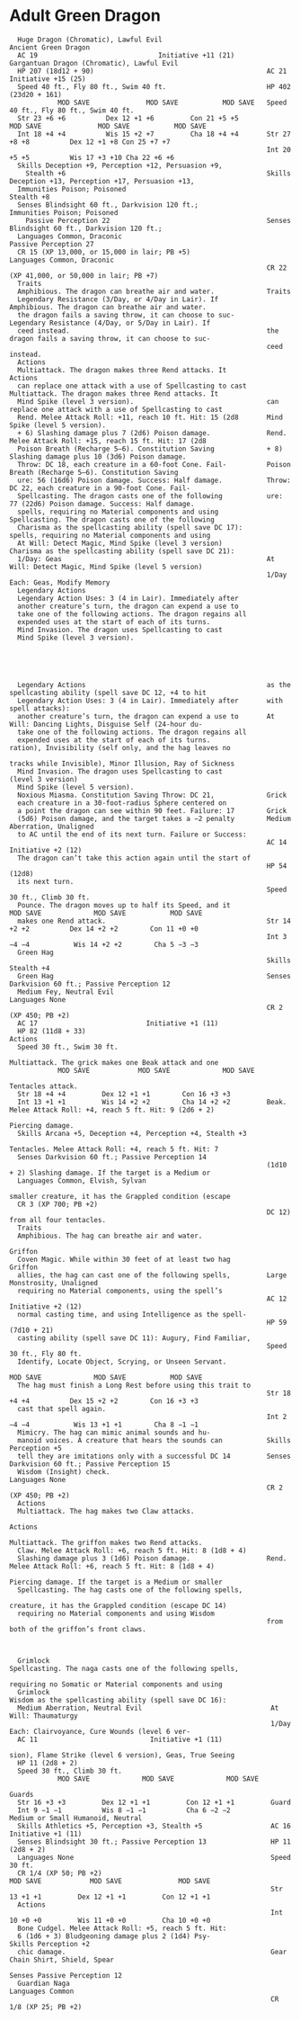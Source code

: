 # Adult Green Dragon

      Huge Dragon (Chromatic), Lawful Evil                          Ancient Green Dragon
      AC 19                              Initiative +11 (21)              Gargantuan Dragon (Chromatic), Lawful Evil
      HP 207 (18d12 + 90)                                           AC 21                              Initiative +15 (25)
      Speed 40 ft., Fly 80 ft., Swim 40 ft.                         HP 402 (23d20 + 161)
                MOD SAVE              MOD SAVE           MOD SAVE   Speed 40 ft., Fly 80 ft., Swim 40 ft.
      Str 23 +6 +6          Dex 12 +1 +6         Con 21 +5 +5                 MOD SAVE              MOD SAVE           MOD SAVE
      Int 18 +4 +4          Wis 15 +2 +7         Cha 18 +4 +4       Str 27 +8 +8          Dex 12 +1 +8 Con 25 +7 +7
                                                                    Int 20 +5 +5          Wis 17 +3 +10 Cha 22 +6 +6
      Skills Deception +9, Perception +12, Persuasion +9,
        Stealth +6                                                  Skills Deception +13, Perception +17, Persuasion +13,
      Immunities Poison; Poisoned                                     Stealth +8
      Senses Blindsight 60 ft., Darkvision 120 ft.;                 Immunities Poison; Poisoned
        Passive Perception 22                                       Senses Blindsight 60 ft., Darkvision 120 ft.;
      Languages Common, Draconic                                      Passive Perception 27
      CR 15 (XP 13,000, or 15,000 in lair; PB +5)                   Languages Common, Draconic
                                                                    CR 22 (XP 41,000, or 50,000 in lair; PB +7)
      Traits
      Amphibious. The dragon can breathe air and water.             Traits
      Legendary Resistance (3/Day, or 4/Day in Lair). If            Amphibious. The dragon can breathe air and water.
      the dragon fails a saving throw, it can choose to suc-        Legendary Resistance (4/Day, or 5/Day in Lair). If
      ceed instead.                                                 the dragon fails a saving throw, it can choose to suc-
                                                                    ceed instead.
      Actions
      Multiattack. The dragon makes three Rend attacks. It          Actions
      can replace one attack with a use of Spellcasting to cast     Multiattack. The dragon makes three Rend attacks. It
      Mind Spike (level 3 version).                                 can replace one attack with a use of Spellcasting to cast
      Rend. Melee Attack Roll: +11, reach 10 ft. Hit: 15 (2d8       Mind Spike (level 5 version).
      + 6) Slashing damage plus 7 (2d6) Poison damage.              Rend. Melee Attack Roll: +15, reach 15 ft. Hit: 17 (2d8
      Poison Breath (Recharge 5–6). Constitution Saving             + 8) Slashing damage plus 10 (3d6) Poison damage.
      Throw: DC 18, each creature in a 60-foot Cone. Fail-          Poison Breath (Recharge 5–6). Constitution Saving
      ure: 56 (16d6) Poison damage. Success: Half damage.           Throw: DC 22, each creature in a 90-foot Cone. Fail-
      Spellcasting. The dragon casts one of the following           ure: 77 (22d6) Poison damage. Success: Half damage.
      spells, requiring no Material components and using            Spellcasting. The dragon casts one of the following
      Charisma as the spellcasting ability (spell save DC 17):      spells, requiring no Material components and using
      At Will: Detect Magic, Mind Spike (level 3 version)           Charisma as the spellcasting ability (spell save DC 21):
      1/Day: Geas                                                   At Will: Detect Magic, Mind Spike (level 5 version)
                                                                    1/Day Each: Geas, Modify Memory
      Legendary Actions
      Legendary Action Uses: 3 (4 in Lair). Immediately after
      another creature’s turn, the dragon can expend a use to
      take one of the following actions. The dragon regains all
      expended uses at the start of each of its turns.
      Mind Invasion. The dragon uses Spellcasting to cast
      Mind Spike (level 3 version).





      Legendary Actions                                             as the spellcasting ability (spell save DC 12, +4 to hit
      Legendary Action Uses: 3 (4 in Lair). Immediately after       with spell attacks):
      another creature’s turn, the dragon can expend a use to       At Will: Dancing Lights, Disguise Self (24-hour du-
      take one of the following actions. The dragon regains all
      expended uses at the start of each of its turns.               ration), Invisibility (self only, and the hag leaves no
                                                                     tracks while Invisible), Minor Illusion, Ray of Sickness
      Mind Invasion. The dragon uses Spellcasting to cast            (level 3 version)
      Mind Spike (level 5 version).
      Noxious Miasma. Constitution Saving Throw: DC 21,             Grick
      each creature in a 30-foot-radius Sphere centered on
      a point the dragon can see within 90 feet. Failure: 17        Grick
      (5d6) Poison damage, and the target takes a −2 penalty        Medium Aberration, Unaligned
      to AC until the end of its next turn. Failure or Success:
                                                                    AC 14                            Initiative +2 (12)
      The dragon can’t take this action again until the start of
                                                                    HP 54 (12d8)
      its next turn.
                                                                    Speed 30 ft., Climb 30 ft.
      Pounce. The dragon moves up to half its Speed, and it                   MOD SAVE             MOD SAVE           MOD SAVE
      makes one Rend attack.                                        Str 14 +2 +2          Dex 14 +2 +2        Con 11 +0 +0
                                                                    Int 3 −4 −4           Wis 14 +2 +2        Cha 5 −3 −3
      Green Hag
                                                                    Skills Stealth +4
      Green Hag                                                     Senses Darkvision 60 ft.; Passive Perception 12
      Medium Fey, Neutral Evil                                      Languages None
                                                                    CR 2 (XP 450; PB +2)
      AC 17                           Initiative +1 (11)
      HP 82 (11d8 + 33)                                             Actions
      Speed 30 ft., Swim 30 ft.
                                                                    Multiattack. The grick makes one Beak attack and one
                MOD SAVE            MOD SAVE             MOD SAVE
                                                                    Tentacles attack.
      Str 18 +4 +4         Dex 12 +1 +1        Con 16 +3 +3
      Int 13 +1 +1         Wis 14 +2 +2        Cha 14 +2 +2         Beak. Melee Attack Roll: +4, reach 5 ft. Hit: 9 (2d6 + 2)
                                                                    Piercing damage.
      Skills Arcana +5, Deception +4, Perception +4, Stealth +3
                                                                    Tentacles. Melee Attack Roll: +4, reach 5 ft. Hit: 7
      Senses Darkvision 60 ft.; Passive Perception 14
                                                                    (1d10 + 2) Slashing damage. If the target is a Medium or
      Languages Common, Elvish, Sylvan
                                                                    smaller creature, it has the Grappled condition (escape
      CR 3 (XP 700; PB +2)
                                                                    DC 12) from all four tentacles.
      Traits
      Amphibious. The hag can breathe air and water.
                                                                    Griffon
      Coven Magic. While within 30 feet of at least two hag         Griffon
      allies, the hag can cast one of the following spells,         Large Monstrosity, Unaligned
      requiring no Material components, using the spell’s
                                                                    AC 12                            Initiative +2 (12)
      normal casting time, and using Intelligence as the spell-
                                                                    HP 59 (7d10 + 21)
      casting ability (spell save DC 11): Augury, Find Familiar,
                                                                    Speed 30 ft., Fly 80 ft.
      Identify, Locate Object, Scrying, or Unseen Servant.
                                                                              MOD SAVE             MOD SAVE           MOD SAVE
      The hag must finish a Long Rest before using this trait to
                                                                    Str 18 +4 +4          Dex 15 +2 +2        Con 16 +3 +3
      cast that spell again.
                                                                    Int 2 −4 −4           Wis 13 +1 +1        Cha 8 −1 −1
      Mimicry. The hag can mimic animal sounds and hu-
      manoid voices. A creature that hears the sounds can           Skills Perception +5
      tell they are imitations only with a successful DC 14         Senses Darkvision 60 ft.; Passive Perception 15
      Wisdom (Insight) check.                                       Languages None
                                                                    CR 2 (XP 450; PB +2)
      Actions
      Multiattack. The hag makes two Claw attacks.
                                                                    Actions
                                                                    Multiattack. The griffon makes two Rend attacks.
      Claw. Melee Attack Roll: +6, reach 5 ft. Hit: 8 (1d8 + 4)
      Slashing damage plus 3 (1d6) Poison damage.                   Rend. Melee Attack Roll: +6, reach 5 ft. Hit: 8 (1d8 + 4)
                                                                    Piercing damage. If the target is a Medium or smaller
      Spellcasting. The hag casts one of the following spells,
                                                                    creature, it has the Grappled condition (escape DC 14)
      requiring no Material components and using Wisdom
                                                                    from both of the griffon’s front claws.



      Grimlock                                                       Spellcasting. The naga casts one of the following spells,
                                                                     requiring no Somatic or Material components and using
      Grimlock                                                       Wisdom as the spellcasting ability (spell save DC 16):
      Medium Aberration, Neutral Evil                                At Will: Thaumaturgy
                                                                     1/Day Each: Clairvoyance, Cure Wounds (level 6 ver-
      AC 11                            Initiative +1 (11)
                                                                       sion), Flame Strike (level 6 version), Geas, True Seeing
      HP 11 (2d8 + 2)
      Speed 30 ft., Climb 30 ft.
                MOD SAVE             MOD SAVE             MOD SAVE
                                                                     Guards
      Str 16 +3 +3         Dex 12 +1 +1         Con 12 +1 +1         Guard
      Int 9 −1 −1          Wis 8 −1 −1          Cha 6 −2 −2          Medium or Small Humanoid, Neutral
      Skills Athletics +5, Perception +3, Stealth +5                 AC 16                            Initiative +1 (11)
      Senses Blindsight 30 ft.; Passive Perception 13                HP 11 (2d8 + 2)
      Languages None                                                 Speed 30 ft.
      CR 1/4 (XP 50; PB +2)                                                    MOD SAVE            MOD SAVE              MOD SAVE
                                                                     Str 13 +1 +1         Dex 12 +1 +1         Con 12 +1 +1
      Actions
                                                                     Int 10 +0 +0         Wis 11 +0 +0         Cha 10 +0 +0
      Bone Cudgel. Melee Attack Roll: +5, reach 5 ft. Hit:
      6 (1d6 + 3) Bludgeoning damage plus 2 (1d4) Psy-               Skills Perception +2
      chic damage.                                                   Gear Chain Shirt, Shield, Spear
                                                                     Senses Passive Perception 12
      Guardian Naga                                                  Languages Common
                                                                     CR 1/8 (XP 25; PB +2)
